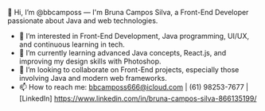  👋 Hi, I’m @bbcamposs — I'm Bruna Campos Silva, a Front-End Developer passionate about Java and web technologies.
- 👀 I’m interested in Front-End Development, Java programming, UI/UX, and continuous learning in tech.
- 🌱 I’m currently learning advanced Java concepts, React.js, and improving my design skills with Photoshop.
- 💞️ I’m looking to collaborate on Front-End projects, especially those involving Java and modern web frameworks.
- 📫 How to reach me: bbcamposs666@icloud.com | (61) 98253-7677 | [LinkedIn] https://www.linkedin.com/in/bruna-campos-silva-866135199/
